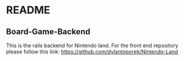 # README

## Board-Game-Backend
This is the rails backend for Nintendo land. For the front end repository please follow this link: 
https://github.com/dylantoporek/Nintendo-Land
